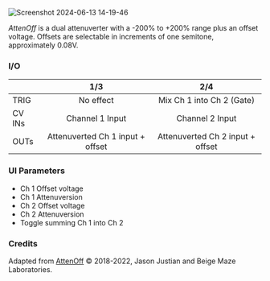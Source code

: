 ![Screenshot 2024-06-13 14-19-46](https://github.com/djphazer/O_C-Phazerville/assets/109086194/72d2e34f-a8b5-46ba-8245-90222e69be0f)

*AttenOff* is a dual attenuverter with a -200% to +200% range plus an offset voltage. Offsets are selectable in increments of one semitone, approximately 0.08V.

### I/O

|        |               1/3                |               2/4                |
| ------ | :------------------------------: | :------------------------------: |
| TRIG   |            No effect             |   Mix Ch 1 into Ch 2 (Gate)   |
| CV INs |         Channel 1 Input          |         Channel 2 Input          |
| OUTs   | Attenuverted Ch 1 input + offset | Attenuverted Ch 2 input + offset |

### UI Parameters
* Ch 1 Offset voltage
* Ch 1 Attenuversion
* Ch 2 Offset voltage
* Ch 2 Attenuversion
* Toggle summing Ch 1 into Ch 2

### Credits
Adapted from [AttenOff](https://github.com/Chysn/O_C-HemisphereSuite/wiki/AttenOff) © 2018-2022, Jason Justian and Beige Maze Laboratories. 
